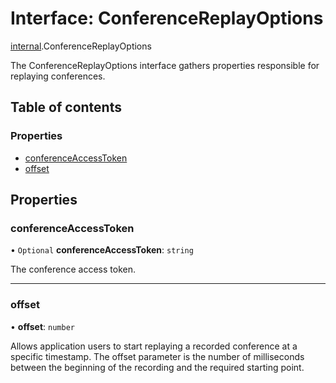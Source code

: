 # Interface: ConferenceReplayOptions

[internal](../modules/internal.md).ConferenceReplayOptions

The ConferenceReplayOptions interface gathers properties responsible for replaying conferences.

## Table of contents

### Properties

- [conferenceAccessToken](internal.ConferenceReplayOptions.md#conferenceaccesstoken)
- [offset](internal.ConferenceReplayOptions.md#offset)

## Properties

### conferenceAccessToken

• `Optional` **conferenceAccessToken**: `string`

The conference access token.

___

### offset

• **offset**: `number`

Allows application users to start replaying a recorded conference at a specific timestamp. The offset parameter is the number of milliseconds between the beginning of the recording and the required starting point.
